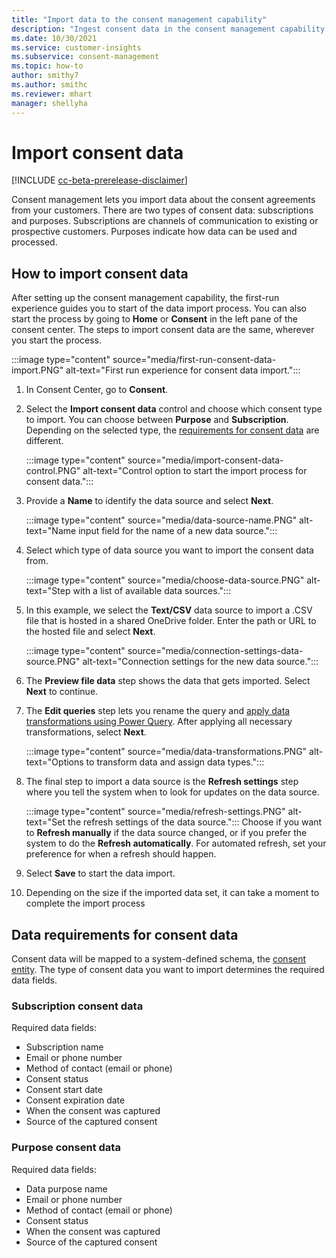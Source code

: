 ```yaml
---
title: "Import data to the consent management capability"
description: "Ingest consent data in the consent management capability of Customer Insights."
ms.date: 10/30/2021
ms.service: customer-insights
ms.subservice: consent-management
ms.topic: how-to
author: smithy7
ms.author: smithc
ms.reviewer: mhart
manager: shellyha
---
```


# Import consent data

[!INCLUDE [cc-beta-prerelease-disclaimer](includes/cc-beta-prerelease-disclaimer.md)]

Consent management lets you import data about the consent agreements from your customers. There are two types of consent data: subscriptions and purposes. Subscriptions are channels of communication to existing or prospective customers. Purposes indicate how data can be used and processed.

## How to import consent data

After setting up the consent management capability, the first-run experience guides you to start of the data import process. You can also start the process by going to **Home** or **Consent** in the left pane of the consent center. The steps to import consent data are the same, wherever you start the process. 

:::image type="content" source="media/first-run-consent-data-import.PNG" alt-text="First run experience for consent data import.":::

1. In Consent Center, go to **Consent**.

1. Select the **Import consent data** control and choose which consent type to import. You can choose between **Purpose** and **Subscription**. Depending on the selected type, the [requirements for consent data](#data-requirements-for-consent-data) are different.
   
   :::image type="content" source="media/import-consent-data-control.PNG" alt-text="Control option to start the import process for consent data.":::

1. Provide a **Name** to identify the data source and select **Next**.
   
   :::image type="content" source="media/data-source-name.PNG" alt-text="Name input field for the name of a new data source.":::

1. Select which type of data source you want to import the consent data from. 

   :::image type="content" source="media/choose-data-source.PNG" alt-text="Step with a list of available data sources.":::

1. In this example, we select the **Text/CSV** data source to import a .CSV file that is hosted in a shared OneDrive folder. Enter the path or URL to the hosted file and select **Next**. 
   
   :::image type="content" source="media/connection-settings-data-source.PNG" alt-text="Connection settings for the new data source.":::

1. The **Preview file data** step shows the data that gets imported. Select **Next** to continue. 
  
1. The **Edit queries** step lets you rename the query and [apply data transformations using Power Query](/power-query/power-query-ui.md). After applying all necessary transformations, select **Next**.
   
   :::image type="content" source="media/data-transformations.PNG" alt-text="Options to transform data and assign data types.":::

1. The final step to import a data source is the **Refresh settings** step where you tell the system when to look for updates on the data source. 
   
   :::image type="content" source="media/refresh-settings.PNG" alt-text="Set the refresh settings of the data source.":::
    Choose if you want to **Refresh manually** if the data source changed, or if you prefer the system to do the **Refresh automatically**. For automated refresh, set your preference for when a refresh should happen.

1. Select **Save** to start the data import. 

1. Depending on the size if the imported data set, it can take a moment to complete the import process

## Data requirements for consent data

Consent data will be mapped to a system-defined schema, the [consent entity](glossary.md#consent-entity). The type of consent data you want to import determines the required data fields. 

### Subscription consent data

Required data fields: 

- Subscription name
- Email or phone number
- Method of contact (email or phone)
- Consent status
- Consent start date
- Consent expiration date
- When the consent was captured
- Source of the captured consent

### Purpose consent data

Required data fields: 

- Data purpose name
- Email or phone number
- Method of contact (email or phone)
- Consent status
- When the consent was captured
- Source of the captured consent
